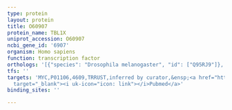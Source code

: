 ```yaml
---
type: protein
layout: protein
title: O60907
protein_name: TBL1X
uniprot_accession: O60907
ncbi_gene_id: '6907'
organism: Homo sapiens
function: transcription factor
orthologs: '[{"species": "Drosophila melanogaster", "id": ["Q95RJ9"]}, {"species": "Mus musculus", "id": ["Q9QXE7"]}, {"species": "Rattus norvegicus", "id": ["G3V6G5"]}, {"species": "Saccharomyces cerevisiae", "id": ["<a href=\"/protein/p38262\">P38262</a>"]}]'
tfs: ''
targets: 'MYC,P01106,4609,TRRUST,inferred by curator,&ensp;<a href="https://www.ncbi.nlm.nih.gov/pubmed/?term=20493879%5Buid%5D+OR+29087512%5Buid%5D"
  target="_blank"><i uk-icon="icon: link"></i>Pubmed</a>'
binding_sites: ''

---
```


